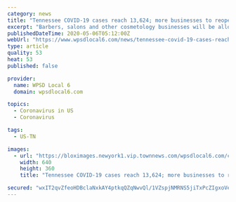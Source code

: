 ```yaml
---
category: news
title: "Tennessee COVID-19 cases reach 13,624; more businesses to reopen Wednesday"
excerpt: "Barbers, salons and other cosmetology businesses will be allowed to open Wednesday in Tennessee, as well as dental offices."
publishedDateTime: 2020-05-06T05:12:00Z
webUrl: "https://www.wpsdlocal6.com/news/tennessee-covid-19-cases-reach-13-624-more-businesses-to-reopen-wednesday/article_43a55832-8f52-11ea-aca3-5311082328cf.html"
type: article
quality: 53
heat: 53
published: false

provider:
  name: WPSD Local 6
  domain: wpsdlocal6.com

topics:
  - Coronavirus in US
  - Coronavirus

tags:
  - US-TN

images:
  - url: "https://bloximages.newyork1.vip.townnews.com/wpsdlocal6.com/content/tncms/assets/v3/editorial/4/3a/43a55832-8f52-11ea-aca3-5311082328cf/5eb24499102d7.preview.jpg?resize=640%2C360"
    width: 640
    height: 360
    title: "Tennessee COVID-19 cases reach 13,624; more businesses to reopen Wednesday"

secured: "wxIT2qvZfeoHDBclaNxkAY4ptkqQZqNwvQl/1VZspjNMRNS5jiTxPcZIgxoVep25ksYMbBK9HEf2xHz/bQbvSMXN3m+s8SgW/XOuYDuVmMnYuteO680ThDAStEyAhgmN28K4bAKNu4nHxohR2HhVtPFGJIQsA6t1/IU9axs3F8OhwAPiA6Z0MvIp8rqxF/kcg/JZoPCjmb4esBMUWwqrwGFGU/2k8/pKnF6UcTvggORK82C/E5pS0+G5cIQGYYBLMAYvwxS1BSdp80mxD8U6EULX1TES5U0t/HwxXkyX1B40QuRuy2cdxK5V+ZBW6g8A;FUn2cKwIDyJUbxCYhUouiw=="
---
```


